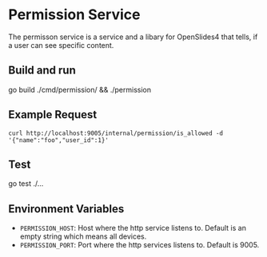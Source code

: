 # Permission Service

The permisson service is a service and a libary for OpenSlides4 that tells, if a
user can see specific content.

## Build and run

go build ./cmd/permission/ && ./permission

## Example Request

```
curl http://localhost:9005/internal/permission/is_allowed -d '{"name":"foo","user_id":1}'
```

## Test

go test ./...


## Environment Variables

* `PERMISSION_HOST`: Host where the http service listens to. Default is an empty
        string which means all devices.
* `PERMISSION_PORT`: Port where the http services listens to. Default is 9005.